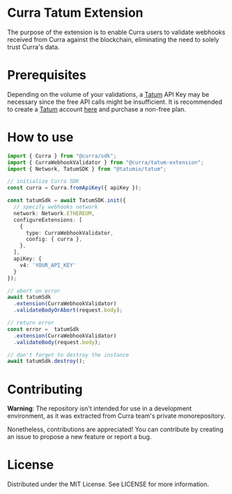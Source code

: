 # Curra Tatum Extension

The purpose of the extension is to enable Curra users to validate webhooks received from Curra against the blockchain, eliminating the need to solely trust Curra's data.

# Prerequisites

Depending on the volume of your validations, a [Tatum](https://tatum.io) API Key may be necessary since the free API calls might be insufficient. It is recommended to create a [Tatum](https://tatum.io) account [here](https://dashboard.tatum.io/signup) and purchase a non-free plan.

# How to use

```typescript
import { Curra } from "@curra/sdk";
import { CurraWebhookValidator } from "@curra/tatum-extension";
import { Network, TatumSDK } from "@tatumio/tatum";

// initialize Curra SDK
const curra = Curra.fromApiKey({ apiKey });

const tatumSdk = await TatumSDK.init({
  // specify webhooks network
  network: Network.ETHEREUM,
  configureExtensions: [
    {
      type: CurraWebhookValidator,
      config: { curra },
    },
  ],
  apiKey: {
    v4: 'YOUR_API_KEY'
  }
});

// abort on error
await tatumSdk
  .extension(CurraWebhookValidator)
  .validateBodyOrAbort(request.body);

// return error
const error =  tatumSdk
  .extension(CurraWebhookValidator)
  .validateBody(request.body);

// don't forget to destroy the instance
await tatumSdk.destroy();
```

# Contributing
**Warning**:
The repository isn't intended for use in a development environment, as it was extracted from Curra team's private monorepository. 

Nonetheless, contributions are appreciated! You can contribute by creating an issue to propose a new feature or report a bug.




# License
Distributed under the MIT License. See LICENSE for more information.
